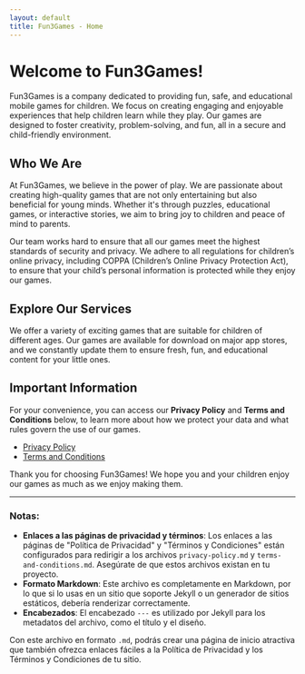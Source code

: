 ```yaml
---
layout: default
title: Fun3Games - Home
---
```


# Welcome to Fun3Games!

Fun3Games is a company dedicated to providing fun, safe, and educational mobile games for children. We focus on creating engaging and enjoyable experiences that help children learn while they play. Our games are designed to foster creativity, problem-solving, and fun, all in a secure and child-friendly environment.

## Who We Are

At Fun3Games, we believe in the power of play. We are passionate about creating high-quality games that are not only entertaining but also beneficial for young minds. Whether it's through puzzles, educational games, or interactive stories, we aim to bring joy to children and peace of mind to parents.

Our team works hard to ensure that all our games meet the highest standards of security and privacy. We adhere to all regulations for children’s online privacy, including COPPA (Children’s Online Privacy Protection Act), to ensure that your child’s personal information is protected while they enjoy our games.

## Explore Our Services

We offer a variety of exciting games that are suitable for children of different ages. Our games are available for download on major app stores, and we constantly update them to ensure fresh, fun, and educational content for your little ones.

## Important Information

For your convenience, you can access our **Privacy Policy** and **Terms and Conditions** below, to learn more about how we protect your data and what rules govern the use of our games.

- [Privacy Policy](privacy-policy.md)
- [Terms and Conditions](terms-and-conditions.md)

Thank you for choosing Fun3Games! We hope you and your children enjoy our games as much as we enjoy making them.

---

### Notas:
- **Enlaces a las páginas de privacidad y términos**: Los enlaces a las páginas de "Política de Privacidad" y "Términos y Condiciones" están configurados para redirigir a los archivos `privacy-policy.md` y `terms-and-conditions.md`. Asegúrate de que estos archivos existan en tu proyecto.
- **Formato Markdown**: Este archivo es completamente en Markdown, por lo que si lo usas en un sitio que soporte Jekyll o un generador de sitios estáticos, debería renderizar correctamente.
- **Encabezados**: El encabezado `---` es utilizado por Jekyll para los metadatos del archivo, como el título y el diseño. 

Con este archivo en formato `.md`, podrás crear una página de inicio atractiva que también ofrezca enlaces fáciles a la Política de Privacidad y los Términos y Condiciones de tu sitio.
